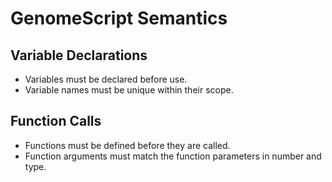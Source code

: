 # GenomeScript Semantics

## Variable Declarations

- Variables must be declared before use.
- Variable names must be unique within their scope.

## Function Calls

- Functions must be defined before they are called.
- Function arguments must match the function parameters in number and type.

